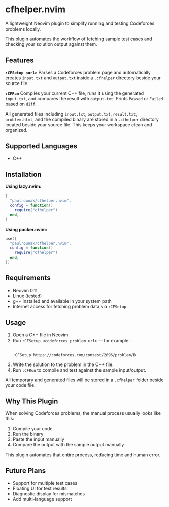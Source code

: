 # cfhelper.nvim

A lightweight Neovim plugin to simplify running and testing Codeforces problems locally.

This plugin automates the workflow of fetching sample test cases and checking your solution output against them.

## Features

**`:CFSetup <url>`**
Parses a Codeforces problem page and automatically creates `input.txt` and `output.txt` inside a `.cfhelper` directory beside your source file.

**`:CFRun`**
Compiles your current C++ file, runs it using the generated `input.txt`, and compares the result with `output.txt`. Prints `Passed` or `Failed` based on `diff`.

All generated files including `input.txt`, `output.txt`, `result.txt`, `problem.html`, and the compiled binary are stored in a `.cfhelper` directory located beside your source file. This keeps your workspace clean and organized.

## Supported Languages
- C++

## Installation

**Using lazy.nvim:**

```lua
{
  "paulrounak/cfhelper.nvim",
  config = function()
    require("cfhelper")
  end,
}
```

**Using packer.nvim:**

```lua
use({
  "paulrounak/cfhelper.nvim",
  config = function()
    require("cfhelper")
  end,
})
```

## Requirements

* Neovim 0.11
* Linux (tested)
* g++ installed and available in your system path
* Internet access for fetching problem data via `:CFSetup`

## Usage

1. Open a C++ file in Neovim.
2. Run `:CFSetup <codeforces_problem_url>` -- for example: <br><br>
   ```
   :CFSetup https://codeforces.com/contest/2096/problem/B
   ```
4. Write the solution to the problem in the C++ file.
5. Run `:CFRun` to compile and test against the sample input/output.

All temporary and generated files will be stored in a `.cfhelper` folder beside your code file.

## Why This Plugin

When solving Codeforces problems, the manual process usually looks like this:

1. Compile your code
2. Run the binary
3. Paste the input manually
4. Compare the output with the sample output manually

This plugin automates that entire process, reducing time and human error.

## Future Plans

* Support for multiple test cases
* Floating UI for test results
* Diagnostic display for mismatches
* Add multi-language support

